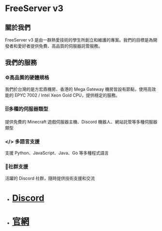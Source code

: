 # FreeServer v3
## 關於我們
FreeServer v3 是由一群熱愛技術的學生所創立和維護的專案。我們的目標是為開發者和愛好者提供免費、高品質的伺服器託管服務。

## 我們的服務

### ⚙️高品質的硬體規格
我們於台灣的是方宏鼎機房、香港的 Mega Gateway 機房皆設有節點，使用高效能的 EPYC 7002 / Intel Xeon Gold CPU，提供穩定的服務。

### 🗄️多種的伺服器類型
提供免費的 Minecraft 遊戲伺服器主機、Discord 機器人、網站託管等多種伺服器類型

### </> 多語言支援
支援 Python、JavaScript、Java、Go 等多種程式語言

### 👥社群支援
活躍的 Discord 社群，隨時提供技術支援和交流

- # [Discord](https://discord.com/invite/k5GgFFxN2Q)
- # [官網](https://freeserver.tw/)
